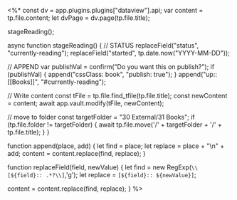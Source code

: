 <%*
const dv = app.plugins.plugins["dataview"].api;
var content = tp.file.content;
let dvPage = dv.page(tp.file.title);

stageReading();

async function stageReading() {
  // STATUS
  replaceField("status", "currently-reading");
  replaceField("started", tp.date.now("YYYY-MM-DD"));
  
  // APPEND
var publishVal = confirm("Do you want this on publish?");
if (publishVal) {
  append("cssClass: book", "publish: true");
}
append("up:: [[Books]]", "#currently-reading");

// Write content
const tFile = tp.file.find_tfile(tp.file.title);
const newContent = content;
await app.vault.modify(tFile, newContent);

// move to folder
  const targetFolder = "30 External/31 Books";
  if (tp.file.folder != targetFolder) {
    await tp.file.move('/' + targetFolder + '/' + tp.file.title);
  }
}

function append(place, add) {
  let find = place;
  let replace = place + "\n" + add;
content = content.replace(find, replace);
}

function replaceField(field, newValue) {
  let find = new RegExp(`\\[${field}:: .*?\\]`,'g');
  let replace = `[${field}:: ${newValue}]`;
  
content = content.replace(find, replace);
}
%>